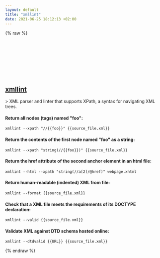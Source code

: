 ```yaml
---
layout: default
title: "xmllint"
date: 2021-06-25 18:12:13 +02:00
---
```

{% raw %}
<h2 id="xmllint">
  <a href="/en/common/xmllint.html">xmllint</a> <a href="#xmllint"><svg class="icon">
    <use href="/assets/images/unicode_sprite.svg#link" />
  </svg></a>
</h2>
> XML parser and linter that supports XPath, a syntax for navigating XML trees.

#### Return all nodes (tags) named "foo":
```shell
xmllint --xpath "//{{foo}}" {{source_file.xml}}
```
#### Return the contents of the first node named "foo" as a string:
```shell
xmllint --xpath "string(//{{foo}})" {{source_file.xml}}
```
#### Return the href attribute of the second anchor element in an html file:
```shell
xmllint --html --xpath "string(//a[2]/@href)" webpage.xhtml
```
#### Return human-readable (indented) XML from file:
```shell
xmllint --format {{source_file.xml}}
```
#### Check that a XML file meets the requirements of its DOCTYPE declaration:
```shell
xmllint --valid {{source_file.xml}}
```
#### Validate XML against DTD schema hosted online:
```shell
xmllint --dtdvalid {{URL}} {{source_file.xml}}
```
{% endraw %}